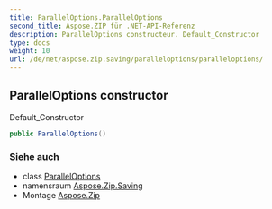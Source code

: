 ```yaml
---
title: ParallelOptions.ParallelOptions
second_title: Aspose.ZIP für .NET-API-Referenz
description: ParallelOptions constructeur. Default_Constructor
type: docs
weight: 10
url: /de/net/aspose.zip.saving/paralleloptions/paralleloptions/
---
```

## ParallelOptions constructor

Default_Constructor

```csharp
public ParallelOptions()
```

### Siehe auch

* class [ParallelOptions](../)
* namensraum [Aspose.Zip.Saving](../../paralleloptions/)
* Montage [Aspose.Zip](../../../)


